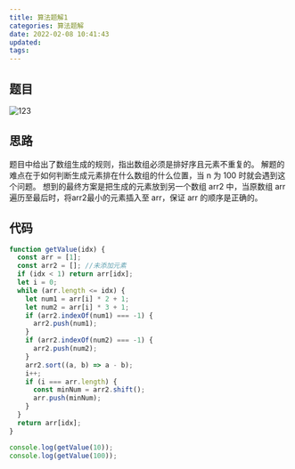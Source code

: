 ```yaml
---
title: 算法题解1
categories: 算法题解
date: 2022-02-08 10:41:43
updated:
tags:
---
```



## 题目

![123](/images/algorithm1.awebp)

## 思路

题目中给出了数组生成的规则，指出数组必须是排好序且元素不重复的。
解题的难点在于如何判断生成元素排在什么数组的什么位置，当 n 为 100 时就会遇到这个问题。
想到的最终方案是把生成的元素放到另一个数组 arr2 中，当原数组 arr 遍历至最后时，将arr2最小的元素插入至 arr，保证 arr 的顺序是正确的。

## 代码

```js
function getValue(idx) {
  const arr = [1];
  const arr2 = []; //未添加元素
  if (idx < 1) return arr[idx];
  let i = 0;
  while (arr.length <= idx) {
    let num1 = arr[i] * 2 + 1;
    let num2 = arr[i] * 3 + 1;
    if (arr2.indexOf(num1) === -1) {
      arr2.push(num1);
    }
    if (arr2.indexOf(num2) === -1) {
      arr2.push(num2);
    }
    arr2.sort((a, b) => a - b);
    i++;
    if (i === arr.length) {
      const minNum = arr2.shift();
      arr.push(minNum);
    }
  }
  return arr[idx];
}

console.log(getValue(10));
console.log(getValue(100));
```